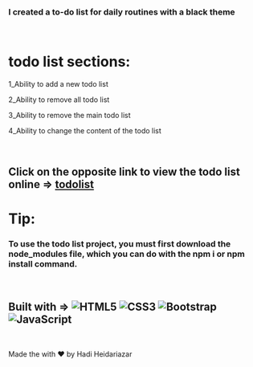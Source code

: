 <h3> I created a to-do list for daily routines with a black theme </h3>
<br>
<h1> todo list sections: </h1>
<p> 1_Ability to add a new todo list </p>
<p> 2_Ability to remove all todo list </p>
<p> 3_Ability to remove the main todo list </p>
<p> 4_Ability to change the content of the todo list </p>
<br>
<h2> Click on the opposite link to view the todo list online => <a href="http://todo-list.my-style.in/"> todolist </a> </h2>
<h1> Tip: </h1>
<h3> To use the todo list project, you must first download the node_modules file, which you can do with the npm i or npm install command. </h3>
<br>
<h2>Built with => <img alt="HTML5" src="https://img.shields.io/badge/html5-%23E34F26.svg?style=for-the-badge&logo=html5&logoColor=white" /> <img alt="CSS3" src="https://img.shields.io/badge/css3-%231572B6.svg?style=for-the-badge&logo=css3&logoColor=white" /> <img alt="Bootstrap" src="https://img.shields.io/badge/bootstrap-5a23c8.svg?style=for-the-badge&logo=bootstrap&logoColor=fff" /> <img alt="JavaScript" src="https://img.shields.io/badge/javascript-%23323330.svg?style=for-the-badge&logo=javascript&logoColor=%23F7DF1E" />
</h2>
<br>
<p> Made the with ❤ by Hadi Heidariazar </p>